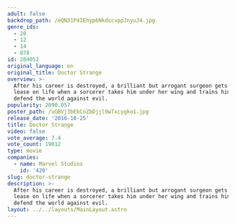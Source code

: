 ```yaml
---
adult: false
backdrop_path: /eQN31P4IEhyp6NkdccvppJnyuJ4.jpg
genre_ids:
  - 28
  - 12
  - 14
  - 878
id: 284052
original_language: en
original_title: Doctor Strange
overview: >-
  After his career is destroyed, a brilliant but arrogant surgeon gets a new
  lease on life when a sorcerer takes him under her wing and trains him to
  defend the world against evil.
popularity: 2090.057
poster_path: /uGBVj3bEbCoZbDjjl9wTxcygko1.jpg
release_date: '2016-10-25'
title: Doctor Strange
video: false
vote_average: 7.4
vote_count: 19012
type: movie
companies:
  - name: Marvel Studios
    id: '420'
slug: doctor-strange
description: >-
  After his career is destroyed, a brilliant but arrogant surgeon gets a new
  lease on life when a sorcerer takes him under her wing and trains him to
  defend the world against evil.
layout: ../../layouts/MainLayout.astro
---
```


